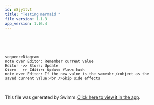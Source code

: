 ```yaml
---
id: n8jy1tvt
title: "Testing mermaid "
file_version: 1.1.3
app_version: 1.16.4
---
```


<br/>

<br/>

<br/>

<!--MERMAID {width:100}-->
```mermaid
sequenceDiagram
note over Editor: Remember current value
Editor ->> Store: Update
Store -->> Editor: Update flows back
note over Editor: If the new value is the same<br />object as the saved current value:<br />Skip side effects
```
<!--MCONTENT {content: "sequenceDiagram<br/>\nnote over Editor: Remember current value<br/>\nEditor ->> Store: Update<br/>\nStore \\-\\-\\>> Editor: Update flows back<br/>\nnote over Editor: If the new value is the same<br />object as the saved current value:<br />Skip side effects"} --->

<br/>

This file was generated by Swimm. [Click here to view it in the app](https://app.swimm.io/repos/Z2l0aHViJTNBJTNBZmxhc2slM0ElM0FuYWRhdi1zd2ltbQ==/docs/n8jy1tvt).

